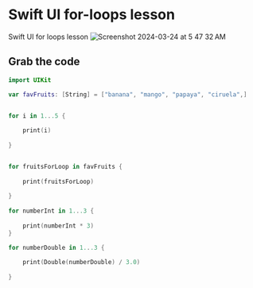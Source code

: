 # Swift UI for-loops lesson
Swift UI for loops lesson
![Screenshot 2024-03-24 at 5 47 32 AM](https://github.com/danielurra/Swift-UI-for-loops-lesson/assets/51704179/655efe1c-35cd-4e39-aad0-260b167f2f77)<br>
## Grab the code
```swift
import UIKit

var favFruits: [String] = ["banana", "mango", "papaya", "ciruela",]


for i in 1...5 {
    
    print(i)
    
}


for fruitsForLoop in favFruits {
    
    print(fruitsForLoop)
    
}
 
for numberInt in 1...3 {
    
    print(numberInt * 3)
}

for numberDouble in 1...3 {
    
    print(Double(numberDouble) / 3.0)
    
}

```
